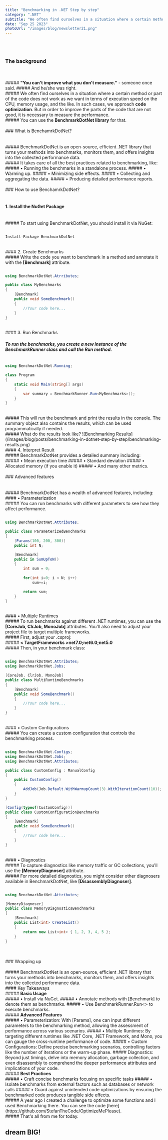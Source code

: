 ```yaml
---
title: "Benchmarking in .NET Step by step"
category: ".NET"
subtitle: "We often find ourselves in a situation where a certain method or part of the code does not work as we want in terms of execution speed on the CPU..."
date: "Sep 25 2023"
photoUrl: "/images/blog/newsletter21.png"
---
```

<br>
<br>

### The background
<br>
<br>
##### <b>"You can't improve what you don't measure."</b> - someone once said.
##### And he/she was right.
<br>
##### We often find ourselves in a situation where a certain method or part of the code does not work as we want in terms of execution speed on the CPU, memory usage, and the like. In such cases, we approach <b>code optimization</b>. But in order to improve the parts of the code that are not good, it is necessary to measure the performance.
<br>
##### You can use the <b>BenchmarkDotNet library</b> for that.

<br>
<br>
### What is BenchamrkDotNet?
<br>
<br>

<br>
##### BenchmarkDotNet is an open-source, efficient .NET library that turns your methods into benchmarks, monitors them, and offers insights into the collected performance data.
<br>
##### It takes care of all the best practices related to benchmarking, like:
<br>
##### • Running the benchmarks in a standalone process.
##### • Warming up.
##### • Minimizing side effects.
##### • Collecting and aggregating the data.
##### • Producing detailed performance reports.

<br>
<br>
### How to use BenchamrkDotNet?
<br>
<br>

#### 1. Install the NuGet Package
<br>
##### To start using BenchmarkDotNet, you should install it via NuGet:

```csharp

Install-Package BenchmarkDotNet

```
<br>
#### 2. Create Benchmarks
<br>
##### Write the code you want to benchmark in a method and annotate it with the <b>[Benchmark]</b> attribute.

```csharp

using BenchmarkDotNet.Atrributes;

public class MyBenchmarks
{
    [Benchmark]
    public void SomeBenchmark()
    {
        //Your code here...
    }
}
```
<br>
#### 3. Run Benchmarks
<br>

##### To run the benchmarks, you create a new instance of the <b>BenchmarkRunner</b> class and call the Run method.
```csharp

using BenchmarkDotNet.Running;

class Program
{
    static void Main(string[] args)
    {
        var summary = BenchmarkRunner.Run<MyBenchmarks>();
    }
}
```

<br>
##### This will run the benchmark and print the results in the console. The summary object also contains the results, which can be used programmatically if needed.
<br>
##### What do the results look like?
![Benchmarking Results](/images/blog/posts/benchmarking-in-dotnet-step-by-step/benchmarking-results.png)
<br>
#### 4. Interpret Result
<br>
##### BenchmarkDotNet provides a detailed summary including:
<br>
##### • Mean execution time
##### • Standard deviation
##### • Allocated memory (if you enable it)
##### • And many other metrics.

<br>
<br>
### Advanced features
<br>
<br>

<br>
##### BenchmarkDotNet has a wealth of advanced features, including:
<br>
#### • Parameterization
<br>
#####  You can run benchmarks with different parameters to see how they affect performance.

```csharp

using BenchmarkDotNet.Attributes;

public class ParameterizedBenchmarks
{
    [Params(100, 200, 300)]
    public int N;

    [Benchmark]
    public in SumUpToN()
    {
        int sum = 0;
        
        for(int i=0; i < N; i++)
            sum+=i;

        return sum;
    }
}

```
<br>
#### • Multiple Runtimes
<br>
#####  To run benchmarks against different .NET runtimes, you can use the <b>[CoreJob, ClrJob, MonoJob]</b> attributes. You'll also need to adjust your project file to target multiple frameworks.
<br>
##### First, adjust your .csproj:
<br>
##### <b>< TargetFrameworks >net7.0;net6.0;net5.0</ TargetFrameworks ></b>
<br>
##### Then, in your benchmark class:

```csharp

using BenchmarkDotNet.Attributes;
using BenchmarkDotNet.Jobs;

[CoreJob, ClrJob, MonoJob]
public class MultiRuntimeBenchmarks
{
    [Benchmark]
    public void SomeBenchmark()
    {
        //Your code here...
    }
}

```
<br>
#### • Custom Configurations
<br>
##### You can create a custom configuration that controls the benchmarking process.

```csharp

using BenchmarkDotNet.Configs;
using BenchmarkDotNet.Jobs;
using BenchmarkDotNet.Attributes;

public class CustomConfig : ManualConfig
{
    public CustomConfig()
    {
        AddJob(Job.Default.WithWarmupCount(3).WithIterationCount(10));
    }
}

[Config(typeof(CustomConfig))]
public class CustomConfigurationBenchmarks
{
    [Benchmark]
    public void SomeBenchmark()
    {
        //Your code here...
    }
}
```
<br>
#### • Diagnostics
<br>
##### To capture diagnostics like memory traffic or GC collections, you'll use the <b>[MemoryDiagnoser]</b> attribute.
<br>
##### For more detailed diagnostics, you might consider other diagnosers available in BenchmarkDotNet, like <b>[DisassemblyDiagnoser]</b>.

```csharp

using BenchmarkDotNet.Attributes;

[MemoryDiagnoser]
public class MemoryDiagnosticsBenchmarks
{
    [Benchmark]
    public List<int> CreateList()
    {
        return new List<int> { 1, 2, 3, 4, 5 };
    }
}

```
<br>
<br>
### Wrapping up
<br>
<br>
##### BenchmarkDotNet is an open-source, efficient .NET library that turns your methods into benchmarks, monitors them, and offers insights into the collected performance data.
<br>
#### Key Takeaways
<br>
##### <b>Basic Usage</b>
<br>
##### • Install via NuGet.
##### • Annotate methods with [Benchmark] to denote them as benchmarks.
##### • Use BenchmarkRunner.Run<> to execute benchmarks.
<br>
##### <b>Advanced Features</b>
<br>
##### • Parameterization: With [Params], one can input different parameters to the benchmarking method, allowing the assessment of performance across various scenarios.
##### • Multiple Runtimes: By targeting different runtimes like .NET Core, .NET Framework, and Mono, you can gauge the cross-runtime performance of code.
##### • Custom Configurations: Define precise benchmarking scenarios, controlling factors like the number of iterations or the warm-up phase.
##### Diagnostics: Beyond just timings, delve into memory allocation, garbage collection, and even disassembly to comprehend the deeper performance attributes and implications of your code.

<br>
##### <b>Best Practices</b>
<br>
##### • Craft concise benchmarks focusing on specific tasks
##### • Isolate benchmarks from external factors such as databases or network calls
##### • Guard against unintended code optimizations by ensuring the benchmarked code produces tangible side effects.
<br>
##### A year ago I created a challenge to optimize some functions and I used Benchmarking there. You can see the code [here](https://github.com/StefanTheCode/OptimizeMePlease).

<br>
##### That's all from me for today.
<br>

## <b > dream BIG! </b>